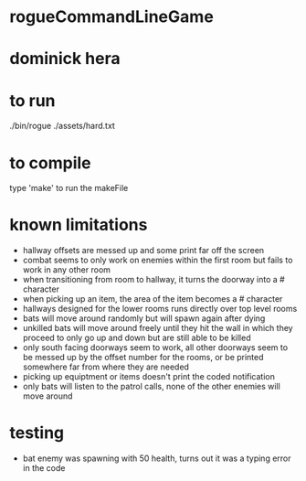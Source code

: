 # rogueCommandLineGame


dominick hera
=

to run
=
./bin/rogue ./assets/hard.txt

to compile
=
type 'make' to run the makeFile

known limitations
=
- hallway offsets are messed up and some print far off the screen
- combat seems to only work on enemies within the first room but fails to work in any other room
- when transitioning from room to hallway, it turns the doorway into a # character
- when picking up an item, the area of the item becomes a # character
- hallways designed for the lower rooms runs directly over top level rooms
- bats will move around randomly but will spawn again after dying
- unkilled bats will move around freely until they hit the wall in which they proceed to only go up and down but are still able to be killed
- only south facing doorways seem to work, all other doorways seem to be messed up by the offset number for the rooms, or be printed somewhere far from where they are needed
- picking up equiptment or items doesn't print the coded notification
- only bats will listen to the patrol calls, none of the other enemies will move around

testing
=
- bat enemy was spawning with 50 health, turns out it was a typing error in the code 
